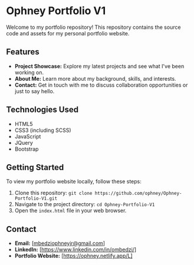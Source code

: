 # Ophney Portfolio V1

Welcome to my portfolio repository! This repository contains the source code and assets for my personal portfolio website.

## Features

- **Project Showcase:** Explore my latest projects and see what I've been working on.
- **About Me:** Learn more about my background, skills, and interests.
- **Contact:** Get in touch with me to discuss collaboration opportunities or just to say hello.

## Technologies Used

- HTML5
- CSS3 (including SCSS)
- JavaScript
- JQuery
- Bootstrap

## Getting Started

To view my portfolio website locally, follow these steps:

1. Clone this repository: `git clone https://github.com/ophney/Ophney-Portfolio-V1.git`
2. Navigate to the project directory: `cd Ophney-Portfolio-V1`
3. Open the `index.html` file in your web browser.

## Contact

- **Email:** [mbedziophneyjr@gmail.com]
- **LinkedIn:** [https://www.linkedin.com/in/ombedzi/]
- **Portfolio Website:** [https://ophney.netlify.app/L]
